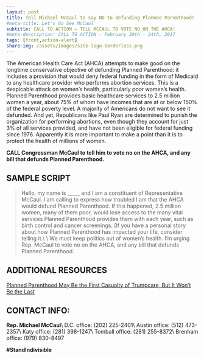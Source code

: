 ```yaml
---
layout: post
title: Tell Michael McCaul to say NO to defunding Planned Parenthood!
#meta-title: Let's Go See McCaul
subtitle: CALL TO ACTION – TELL MCCAUL TO VOTE NO ON THE AHCA!
#meta-description: CALL TO ACTION - February 20th - 24th, 2017
tags: [front,action-alert]
share-img: /assets/images/site-logo-borderless.png
---
```

The American Health Care Act (AHCA) attempts to make good on the longtime conservative objective of defunding Planned Parenthood: it includes a provision that would deny federal funding in the form of Medicaid to any healthcare provider who performs abortion services. This is a despicable attack on women’s health, particularly poor women’s health. Planned Parenthood provides basic healthcare services to 2.5 million women a year, about 75% of whom have incomes that are at or below 150% of the federal poverty level. A majority of Americans do not want to see it defunded. And yet, Republicans like Paul Ryan are determined to punish the organization for performing abortions, even though they account for just 3% of all services provided, and have not been eligible for federal funding since 1976. Apparently it is more important to make a point than it is to protect the health of millions of women.

**CALL Congressman McCaul to tell him to vote no on the AHCA, and any bill that defunds Planned Parenthood.**

## SAMPLE SCRIPT
>Hello, my name is &#95;&#95;&#95;&#95;&#95; and I am a constituent of Representative McCaul. I am calling to express how troubled I am that the AHCA would defund Planned Parenthood. If this happened, 2.5 million women, many of them poor, would lose access to the many vital services Planned Parenthood provides them with each year, such as birth control and cancer screenings. [If you have a personal story about how Planned Parenthood has impacted your life, consider telling it.\\
\\
We must keep politics out of women’s health. I’m urging Rep. McCaul to vote no on the AHCA, and any bill that defunds Planned Parenthood.

## ADDITIONAL RESOURCES
[Planned Parenthood May Be the First Casualty of Trumpcare, But It Won’t Be the Last](http://www.vogue.com/article/trumpcare-planned-parenthood-casualties)

## CONTACT INFO:

**Rep. Michael McCaul**\\
D.C. office: (202) 225-2401\\
Austin office: (512) 473-2357\\
Katy office: (281) 398-1247\\
Tomball office: (281) 255-8372\\
Brenham office: (979) 830-8497

**#StandIndivisible**
